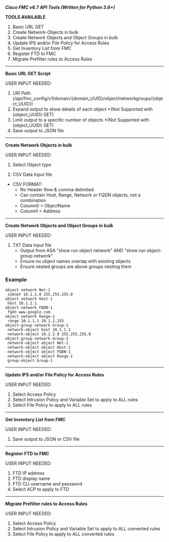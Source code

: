 ***Cisco FMC v6.7 API Tools (Written for Python 3.6+)***

**TOOLS AVAILABLE**
1. Basic URL GET
2. Create Network-Objects in bulk
3. Create Network Objects and Object Groups in bulk
4. Update IPS and/or File Policy for Access Rules
5. Get Inventory List from FMC
6. Register FTD to FMC
7. Migrate Prefilter rules to Access Rules


_____________________________________________________________________________________________
**Basic URL GET Script**

USER INPUT NEEDED:
1. URI Path (/api/fmc_config/v1/domain/{domain_UUID}/object/networkgroups/{object_UUID})
2. Expand output to show details of each object *(Not Supported with {object_UUID} GET)
3. Limit output to a specific number of objects *(Not Supported with {object_UUID} GET)
4. Save output to JSON file


_____________________________________________________________________________________________
**Create Network Objects in bulk**

USER INPUT NEEDED:
1. Select Object type

2. CSV Data Input file
  * CSV FORMAT:
    * No Header Row & comma delimited
    * Can contain Host, Range, Network or FQDN objects, not a combination
    * Column0 = ObjectName
    * Column1 = Address


_____________________________________________________________________________________________
**Create Network Objects and Object Groups in bulk**

USER INPUT NEEDED:
1. TXT Data Input file
    * Output from ASA "show run object network" AND "show run object-group network"
    * Ensure no object names overlap with existing objects
    * Ensure nested groups are above groups nesting them
### Example
```
object network Net-1
 subnet 10.1.1.0 255.255.255.0
object network Host-1
 host 10.1.1.1
object network FQDN-1
 fqdn www.google.com
object network Range-1
 range 10.1.1.1 10.1.1.255
object-group network Group-1
 network-object host 10.1.1.1
 network-object 10.2.2.0 255.255.255.0
object-group network Group-2
 network-object object Net-1
 network-object object Host-1
 network-object object FQDN-1
 network-object object Range-1
 group-object Group-1
```

_____________________________________________________________________________________________
**Update IPS and/or File Policy for Access Rules**

USER INPUT NEEDED:
1. Select Access Policy
2. Select Intrusion Policy and Variable Set to apply to ALL rules
3. Select File Policy to apply to ALL rules

_____________________________________________________________________________________________
**Get Inventory List from FMC**

USER INPUT NEEDED:
1. Save output to JSON or CSV file

_____________________________________________________________________________________________
**Register FTD to FMC**

USER INPUT NEEDED:
1. FTD IP address
2. FTD display name
3. FTD CLI username and password
4. Select ACP to apply to FTD

_____________________________________________________________________________________________
**Migrate Prefilter rules to Access Rules**

USER INPUT NEEDED:
1. Select Access Policy
2. Select Intrusion Policy and Variable Set to apply to ALL converted rules
3. Select File Policy to apply to ALL converted rules

